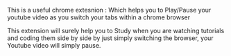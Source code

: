 This is a useful chrome extesnion : Which helps you to Play/Pause your youtube video as you switch your tabs within a chrome browser

This extension will surely help you to Study when you are watching tutorials and coding them side by side by just simply switching the browser, your Youtube video will simply pause.
